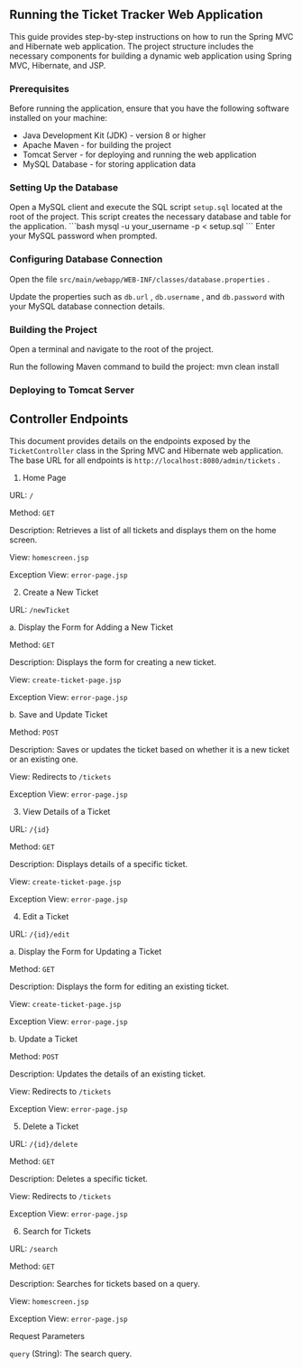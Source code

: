 ## Running the Ticket Tracker Web Application

This guide provides step-by-step instructions on how to run the Spring MVC and Hibernate web application. The project structure includes the necessary components for building a dynamic web application using Spring MVC, Hibernate, and JSP.

### Prerequisites

Before running the application, ensure that you have the following software installed on your machine:

* Java Development Kit (JDK) - version 8 or higher
* Apache Maven - for building the project
* Tomcat Server - for deploying and running the web application
* MySQL Database - for storing application data

### Setting Up the Database

Open a MySQL client and execute the SQL script  `setup.sql`  located at the root of the project. This script creates the necessary database and table for the application.
\```bash
mysql -u your_username -p < setup.sql
\```
Enter your MySQL password when prompted.

### Configuring Database Connection

Open the file  `src/main/webapp/WEB-INF/classes/database.properties` .

Update the properties such as  `db.url` ,  `db.username` , and  `db.password`  with your MySQL database connection details.

### Building the Project

Open a terminal and navigate to the root of the project.

Run the following Maven command to build the project:
mvn clean install
### Deploying to Tomcat Server

## Controller Endpoints

This document provides details on the endpoints exposed by the  `TicketController`  class in the Spring MVC and Hibernate web application. The base URL for all endpoints is  `http://localhost:8080/admin/tickets` .

1. Home Page

URL:  `/` 

Method:  `GET` 

Description: Retrieves a list of all tickets and displays them on the home screen.

View:  `homescreen.jsp` 

Exception View:  `error-page.jsp` 

2. Create a New Ticket

URL:  `/newTicket` 

a. Display the Form for Adding a New Ticket

Method:  `GET` 

Description: Displays the form for creating a new ticket.

View:  `create-ticket-page.jsp` 

Exception View:  `error-page.jsp` 

b. Save and Update Ticket

Method:  `POST` 

Description: Saves or updates the ticket based on whether it is a new ticket or an existing one.

View: Redirects to  `/tickets` 

Exception View:  `error-page.jsp` 

3. View Details of a Ticket

URL:  `/{id}` 

Method:  `GET` 

Description: Displays details of a specific ticket.

View:  `create-ticket-page.jsp` 

Exception View:  `error-page.jsp` 

4. Edit a Ticket

URL:  `/{id}/edit` 

a. Display the Form for Updating a Ticket

Method:  `GET` 

Description: Displays the form for editing an existing ticket.

View:  `create-ticket-page.jsp` 

Exception View:  `error-page.jsp` 

b. Update a Ticket

Method:  `POST` 

Description: Updates the details of an existing ticket.

View: Redirects to  `/tickets` 

Exception View:  `error-page.jsp` 

5. Delete a Ticket

URL:  `/{id}/delete` 

Method:  `GET` 

Description: Deletes a specific ticket.

View: Redirects to  `/tickets` 

Exception View:  `error-page.jsp` 

6. Search for Tickets

URL:  `/search` 

Method:  `GET` 

Description: Searches for tickets based on a query.

View:  `homescreen.jsp` 

Exception View:  `error-page.jsp` 

Request Parameters

 `query`  (String): The search query.